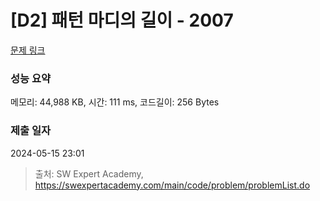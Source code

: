 # [D2] 패턴 마디의 길이 - 2007 

[문제 링크](https://swexpertacademy.com/main/code/problem/problemDetail.do?contestProbId=AV5P1kNKAl8DFAUq) 

### 성능 요약

메모리: 44,988 KB, 시간: 111 ms, 코드길이: 256 Bytes

### 제출 일자

2024-05-15 23:01



> 출처: SW Expert Academy, https://swexpertacademy.com/main/code/problem/problemList.do